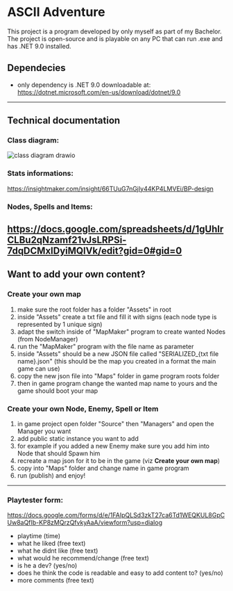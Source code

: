 # ASCII Adventure
This project is a program developed by only myself as part of my Bachelor. The project is open-source and is playable on any PC that can run .exe and has .NET 9.0 installed.

## Dependecies
- only dependency is .NET 9.0 downloadable at: https://dotnet.microsoft.com/en-us/download/dotnet/9.0
---
## Technical documentation

### Class diagram:
![class diagram drawio](https://github.com/user-attachments/assets/7587ffa3-1dcc-474d-b87b-1bcc50430753)

### Stats informations:
https://insightmaker.com/insight/66TUuG7nGjIy44KP4LMVEi/BP-design

### Nodes, Spells and Items:
https://docs.google.com/spreadsheets/d/1gUhlrCLBu2qNzamf21vJsLRPSi-7dqDCMxIDyiMQlVk/edit?gid=0#gid=0
---
## Want to add your own content?

### Create your own map
1. make sure the root folder has a folder "Assets" in root
2. inside "Assets" create a txt file and fill it with signs (each node type is represented by 1 unique sign)
3. adapt the switch inside of "MapMaker" program to create wanted Nodes (from NodeManager)
4. run the "MapMaker" program with the file name as parameter
5. inside "Assets" should be a new JSON file called "SERIALIZED_{txt file name}.json" (this should be the map you created in a format the main game can use)
6. copy the new json file into "Maps" folder in game program roots folder
7. then in game program change the wanted map name to yours and the game should boot your map

### Create your own Node, Enemy, Spell or Item
1. in game project open folder "Source" then "Managers" and open the Manager you want
2. add public static instance you want to add
3. for example if you added a new Enemy make sure you add him into Node that should Spawn him
4. recreate a map json for it to be in the game (viz **Create your own map**)
5. copy into "Maps" folder and change name in game program
6. run (publish) and enjoy!
---
### Playtester form:
https://docs.google.com/forms/d/e/1FAIpQLSd3zkT27ca6Td1WEQKUL8GpCUw8aQfIb-KP8zMQrzQfvkyAaA/viewform?usp=dialog

- playtime (time)
- what he liked (free text)
- what he didnt like (free text)
- what would he recommend/change (free text)
- is he a dev? (yes/no)
- does he think the code is readable and easy to add content to? (yes/no)
- more comments (free text)
